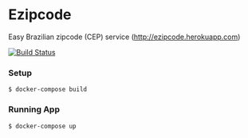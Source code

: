Ezipcode
====

Easy Brazilian zipcode (CEP) service (http://ezipcode.herokuapp.com)

[![Build Status](https://travis-ci.org/jairojair/ezipcode.svg?branch=dev)](https://travis-ci.org/jairojair/ezipcode)

### Setup
	$ docker-compose build

### Running App
	$ docker-compose up
